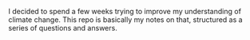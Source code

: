 I decided to spend a few weeks trying to improve my understanding of climate change. This repo is basically my notes on that, structured as a series of questions and answers.
